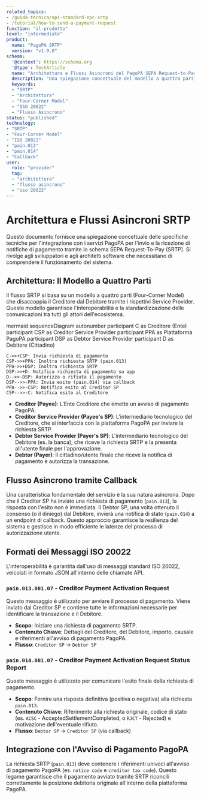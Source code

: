 ```yaml
---
related_topics:
- /guida-tecnica/api-standard-epc-srtp
- /tutorial/how-to-send-a-payment-request
function: "il-prodotto"
level: "intermediate"
product:
  name: "PagoPA SRTP"
  version: "v1.0.0"
schema:
  '@context': https://schema.org
  '@type': TechArticle
  name: "Architettura e Flussi Asincroni del PagoPA SEPA Request-to-Pay (SRTP)"
  description: "Una spiegazione concettuale del modello a quattro parti (Four-Corner Model), dei flussi asincroni e dei messaggi standard ISO 20022 utilizzati nel servizio PagoPA SRTP."
  keywords:
  - "SRTP"
  - "Architettura"
  - "Four-Corner Model"
  - "ISO 20022"
  - "Flusso Asincrono"
status: "published"
technology:
- "SRTP"
- "Four-Corner Model"
- "ISO 20022"
- "pain.013"
- "pain.014"
- "Callback"
user:
  role: "provider"
  tag:
  - "architettura"
  - "flusso asincrono"
  - "iso 20022"
---
```


# Architettura e Flussi Asincroni SRTP

Questo documento fornisce una spiegazione concettuale delle specifiche tecniche per l'integrazione con i servizi PagoPA per l'invio e la ricezione di notifiche di pagamento tramite lo schema SEPA Request-To-Pay (SRTP). Si rivolge agli sviluppatori e agli architetti software che necessitano di comprendere il funzionamento del sistema.

## Architettura: Il Modello a Quattro Parti

Il flusso SRTP si basa su un modello a quattro parti (Four-Corner Model) che disaccoppia il Creditore dal Debitore tramite i rispettivi Service Provider. Questo modello garantisce l'interoperabilità e la standardizzazione delle comunicazioni tra tutti gli attori dell'ecosistema.

mermaid
sequenceDiagram
    autonumber
    participant C as Creditore (Ente)
    participant CSP as Creditor Service Provider
    participant PPA as Piattaforma PagoPA
    participant DSP as Debtor Service Provider
    participant D as Debitore (Cittadino)

    C->>+CSP: Invia richiesta di pagamento
    CSP->>+PPA: Inoltra richiesta SRTP (pain.013)
    PPA->>+DSP: Inoltra richiesta SRTP
    DSP->>+D: Notifica richiesta di pagamento su app
    D-->>-DSP: Autorizza o rifiuta il pagamento
    DSP-->>-PPA: Invia esito (pain.014) via callback
    PPA-->>-CSP: Notifica esito al Creditor SP
    CSP-->>-C: Notifica esito al Creditore


- **Creditor (Payee)**: L'Ente Creditore che emette un avviso di pagamento PagoPA.
- **Creditor Service Provider (Payee's SP)**: L'intermediario tecnologico del Creditore, che si interfaccia con la piattaforma PagoPA per inviare la richiesta SRTP.
- **Debtor Service Provider (Payer's SP)**: L'intermediario tecnologico del Debitore (es. la banca), che riceve la richiesta SRTP e la presenta all'utente finale per l'approvazione.
- **Debtor (Payer)**: Il cittadino/utente finale che riceve la notifica di pagamento e autorizza la transazione.

## Flusso Asincrono tramite Callback

Una caratteristica fondamentale del servizio è la sua natura asincrona. Dopo che il Creditor SP ha inviato una richiesta di pagamento (`pain.013`), la risposta con l'esito non è immediata. Il Debtor SP, una volta ottenuto il consenso (o il diniego) dal Debitore, invierà una notifica di stato (`pain.014`) a un endpoint di callback. Questo approccio garantisce la resilienza del sistema e gestisce in modo efficiente le latenze del processo di autorizzazione utente.

## Formati dei Messaggi ISO 20022

L'interoperabilità è garantita dall'uso di messaggi standard ISO 20022, veicolati in formato JSON all'interno delle chiamate API.

### `pain.013.001.07` - Creditor Payment Activation Request

Questo messaggio è utilizzato per avviare il processo di pagamento. Viene inviato dal Creditor SP e contiene tutte le informazioni necessarie per identificare la transazione e il Debitore.

- **Scopo**: Iniziare una richiesta di pagamento SRTP.
- **Contenuto Chiave**: Dettagli del Creditore, del Debitore, importo, causale e riferimenti all'avviso di pagamento PagoPA.
- **Flusso**: `Creditor SP` -> `Debtor SP`

### `pain.014.001.07` - Creditor Payment Activation Request Status Report

Questo messaggio è utilizzato per comunicare l'esito finale della richiesta di pagamento.

- **Scopo**: Fornire una risposta definitiva (positiva o negativa) alla richiesta `pain.013`.
- **Contenuto Chiave**: Riferimento alla richiesta originale, codice di stato (es. `ACSC` - AcceptedSettlementCompleted, o `RJCT` - Rejected) e motivazione dell'eventuale rifiuto.
- **Flusso**: `Debtor SP` -> `Creditor SP` (via callback)

## Integrazione con l'Avviso di Pagamento PagoPA

La richiesta SRTP (`pain.013`) deve contenere i riferimenti univoci all'avviso di pagamento PagoPA (es. `notice code` e `creditor tax code`). Questo legame garantisce che il pagamento avviato tramite SRTP riconcili correttamente la posizione debitoria originale all'interno della piattaforma PagoPA.